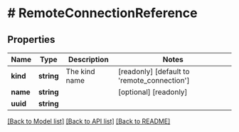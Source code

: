 # # RemoteConnectionReference

## Properties

Name | Type | Description | Notes
------------ | ------------- | ------------- | -------------
**kind** | **string** | The kind name | [readonly] [default to 'remote_connection']
**name** | **string** |  | [optional] [readonly]
**uuid** | **string** |  |

[[Back to Model list]](../../README.md#models) [[Back to API list]](../../README.md#endpoints) [[Back to README]](../../README.md)
